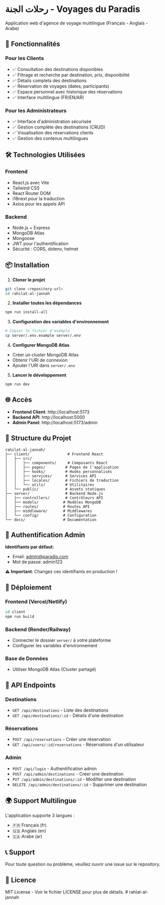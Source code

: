 # رحلات الجنة - Voyages du Paradis

Application web d'agence de voyage multilingue (Français - Anglais - Arabe)

## 🚀 Fonctionnalités

### Pour les Clients
- ✅ Consultation des destinations disponibles
- ✅ Filtrage et recherche par destination, prix, disponibilité
- ✅ Détails complets des destinations
- ✅ Réservation de voyages (dates, participants)
- ✅ Espace personnel avec historique des réservations
- ✅ Interface multilingue (FR/EN/AR)

### Pour les Administrateurs
- ✅ Interface d'administration sécurisée
- ✅ Gestion complète des destinations (CRUD)
- ✅ Visualisation des réservations clients
- ✅ Gestion des contenus multilingues

## 🛠️ Technologies Utilisées

### Frontend
- React.js avec Vite
- Tailwind CSS
- React Router DOM
- i18next pour la traduction
- Axios pour les appels API

### Backend
- Node.js + Express
- MongoDB Atlas
- Mongoose
- JWT pour l'authentification
- Sécurité : CORS, dotenv, helmet

## 📦 Installation

1. **Cloner le projet**
```bash
git clone <repository-url>
cd rahilat-al-jannah
```

2. **Installer toutes les dépendances**
```bash
npm run install-all
```

3. **Configuration des variables d'environnement**
```bash
# Copier le fichier d'exemple
cp server/.env.example server/.env
```

4. **Configurer MongoDB Atlas**
- Créer un cluster MongoDB Atlas
- Obtenir l'URI de connexion
- Ajouter l'URI dans `server/.env`

5. **Lancer le développement**
```bash
npm run dev
```

## 🌐 Accès

- **Frontend Client**: http://localhost:5173
- **Backend API**: http://localhost:5000
- **Admin Panel**: http://localhost:5173/admin

## 📁 Structure du Projet

```
rahilat-al-jannah/
├── client/                 # Frontend React
│   ├── src/
│   │   ├── components/     # Composants React
│   │   ├── pages/         # Pages de l'application
│   │   ├── hooks/         # Hooks personnalisés
│   │   ├── services/      # Services API
│   │   ├── locales/       # Fichiers de traduction
│   │   └── utils/         # Utilitaires
│   └── public/            # Assets statiques
├── server/                # Backend Node.js
│   ├── controllers/       # Contrôleurs API
│   ├── models/           # Modèles MongoDB
│   ├── routes/           # Routes API
│   ├── middleware/       # Middlewares
│   └── config/           # Configuration
└── docs/                 # Documentation
```

## 🔐 Authentification Admin

**Identifiants par défaut:**
- Email: admin@paradis.com
- Mot de passe: admin123

⚠️ **Important**: Changez ces identifiants en production !

## 🚀 Déploiement

### Frontend (Vercel/Netlify)
```bash
cd client
npm run build
```

### Backend (Render/Railway)
- Connecter le dossier `server/` à votre plateforme
- Configurer les variables d'environnement

### Base de Données
- Utiliser MongoDB Atlas (Cluster partagé)

## 📝 API Endpoints

### Destinations
- `GET /api/destinations` - Liste des destinations
- `GET /api/destinations/:id` - Détails d'une destination

### Réservations
- `POST /api/reservations` - Créer une réservation
- `GET /api/users/:id/reservations` - Réservations d'un utilisateur

### Admin
- `POST /api/login` - Authentification admin
- `POST /api/admin/destinations` - Créer une destination
- `PUT /api/admin/destinations/:id` - Modifier une destination
- `DELETE /api/admin/destinations/:id` - Supprimer une destination

## 🌍 Support Multilingue

L'application supporte 3 langues :
- 🇫🇷 Français (fr)
- 🇬🇧 Anglais (en)
- 🇸🇦 Arabe (ar)

## 📞 Support

Pour toute question ou problème, veuillez ouvrir une issue sur le repository.

## 📄 Licence

MIT License - Voir le fichier LICENSE pour plus de détails. #   r a h l a t - a l - j a n n a h  
 